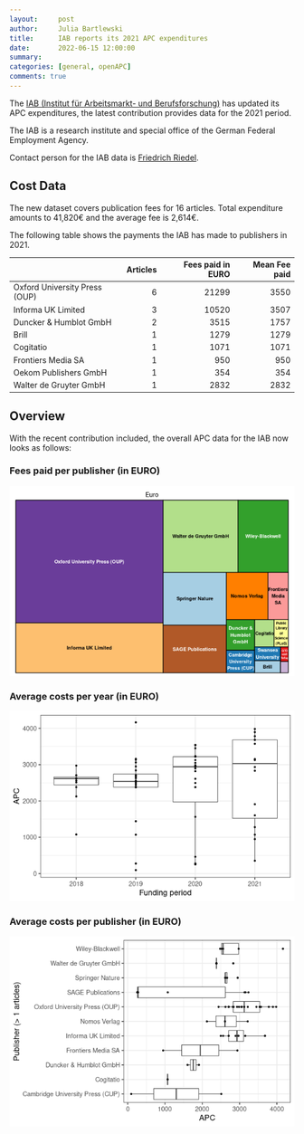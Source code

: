 ```yaml
---
layout:     post
author:     Julia Bartlewski
title:      IAB reports its 2021 APC expenditures
date:       2022-06-15 12:00:00
summary:    
categories: [general, openAPC]
comments: true
---
```





The [IAB (Institut für Arbeitsmarkt- und Berufsforschung)](http://www.iab.de/en) has updated its APC expenditures, the latest contribution provides data for the 2021 period.

The IAB is a research institute and special office of the German Federal Employment Agency.

Contact person for the IAB data is [Friedrich Riedel](mailto:Friedrich.Riedel2@iab.de).

## Cost Data



The new dataset covers publication fees for 16 articles. Total expenditure amounts to 41,820€ and the average fee is 2,614€.

The following table shows the payments the IAB has made to publishers in 2021.


|                              | Articles| Fees paid in EURO| Mean Fee paid|
|:-----------------------------|--------:|-----------------:|-------------:|
|Oxford University Press (OUP) |        6|             21299|          3550|
|Informa UK Limited            |        3|             10520|          3507|
|Duncker & Humblot GmbH        |        2|              3515|          1757|
|Brill                         |        1|              1279|          1279|
|Cogitatio                     |        1|              1071|          1071|
|Frontiers Media SA            |        1|               950|           950|
|Oekom Publishers GmbH         |        1|               354|           354|
|Walter de Gruyter GmbH        |        1|              2832|          2832|

## Overview

With the recent contribution included, the overall APC data for the IAB now looks as follows:

### Fees paid per publisher (in EURO)

![plot of chunk tree_iab_2022_06_15_full](/figure/tree_iab_2022_06_15_full-1.png)

###  Average costs per year (in EURO)

![plot of chunk box_iab_2022_06_15_year_full](/figure/box_iab_2022_06_15_year_full-1.png)

###  Average costs per publisher (in EURO)

![plot of chunk box_iab_2022_06_15_publisher_full](/figure/box_iab_2022_06_15_publisher_full-1.png)
